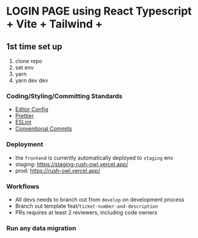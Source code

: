 # LOGIN PAGE using React Typescript + Vite + Tailwind +

## 1st time set up

1. clone repo
2. set env
3. yarn
4. yarn dev dev

### Coding/Styling/Committing Standards

- [Editor Config](https://editorconfig.org/)
- [Prettier](https://prettier.io/)
- [ESLint](https://eslint.org/)
- [Conventional Commits](https://www.conventionalcommits.org/)

### Deployment

- the `frontend` is currently automatically deployed to `staging` env
- staging: https://staging-rush-owl.vercel.app/
- prod: https://rush-owl.vercel.app/

### Workflows

- All devs needs to branch out from `develop` on development process
- Branch out template feat/`ticket-number-and-description`
- PRs requires at least 2 reviewers, including code owners

### Run any data migration
